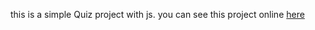 this is a simple Quiz project with js.
you can see this project online [here](https://maha-ni.github.io/Mahaniliti-s-Quiz/)
